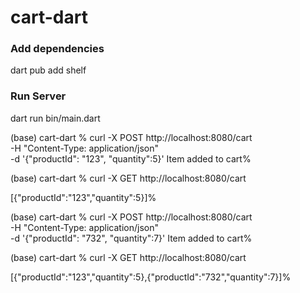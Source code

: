 # cart-dart

### Add dependencies
dart pub add shelf

### Run Server
dart run bin/main.dart

(base) cart-dart % curl -X POST http://localhost:8080/cart \
-H "Content-Type: application/json" \
-d '{"productId": "123", "quantity":5}'
Item added to cart%          


(base) cart-dart % curl -X GET http://localhost:8080/cart

[{"productId":"123","quantity":5}]%   


(base) cart-dart % curl -X POST http://localhost:8080/cart \
-H "Content-Type: application/json" \
-d '{"productId": "732", "quantity":7}'
Item added to cart%      


(base) cart-dart % curl -X GET http://localhost:8080/cart

[{"productId":"123","quantity":5},{"productId":"732","quantity":7}]%     
